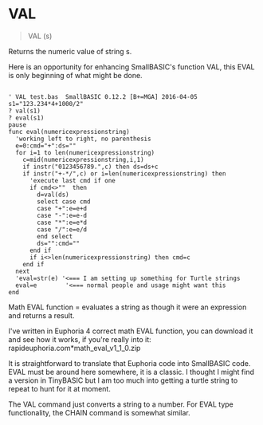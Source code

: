 # VAL

> VAL (s)

Returns the numeric value of string s.

Here is an opportunity for enhancing SmallBASIC's function VAL, this EVAL is only beginning of what might be done.

~~~

' VAL test.bas  SmallBASIC 0.12.2 [B+=MGA] 2016-04-05
s1="123.234*4+1000/2"
? val(s1)
? eval(s1)
pause
func eval(numericexpressionstring)
  'working left to right, no parenthesis
  e=0:cmd="+":ds=""
  for i=1 to len(numericexpressionstring)
    c=mid(numericexpressionstring,i,1)
    if instr("0123456789.",c) then ds=ds+c
    if instr("+-*/",c) or i=len(numericexpressionstring) then
      'execute last cmd if one
      if cmd<>""  then
        d=val(ds)
        select case cmd
        case "+":e=e+d
        case "-":e=e-d
        case "*":e=e*d
        case "/":e=e/d
        end select
        ds="":cmd=""
      end if
      if i<>len(numericexpressionstring) then cmd=c
    end if
  next
  'eval=str(e) '<=== I am setting up something for Turtle strings
  eval=e        '<=== normal people and usage might want this
end

~~~

Math EVAL function = evaluates a string as though it were an expression and returns a result.

I've written in Euphoria 4 correct math EVAL function, you can download it and see how it works, if you're really into it:
rapideuphoria.com*math_eval_v1_1_0.zip

It is straightforward to translate that Euphoria code into SmallBASIC code.
EVAL must be around here somewhere, it is a classic. I thought I might find a version in TinyBASIC but I am too much into getting a turtle string to repeat to hunt for it at moment.

The VAL command just converts a string to a number. For EVAL type functionality, the CHAIN command is somewhat similar.

